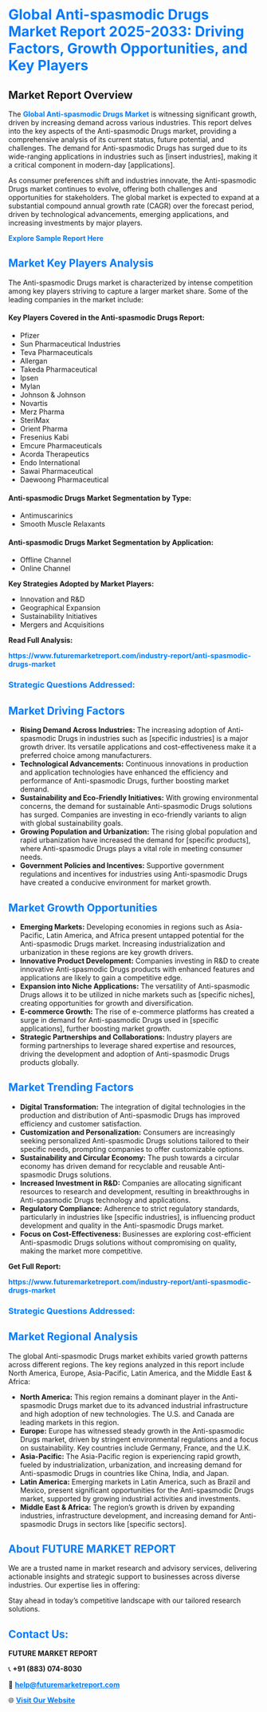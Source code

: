 <h1 style="color: #007BFF;">Global Anti-spasmodic Drugs Market Report 2025-2033: Driving Factors, Growth Opportunities, and Key Players</h1>

<section id="overview">
<h2>Market Report Overview</h2>
<p>The <a href="https://www.futuremarketreport.com/industry-report/anti-spasmodic-drugs-market" style="color: #007BFF; text-decoration: none;"><strong>Global Anti-spasmodic Drugs Market</strong></a> is witnessing significant growth, driven by increasing demand across various industries. This report delves into the key aspects of the Anti-spasmodic Drugs market, providing a comprehensive analysis of its current status, future potential, and challenges. The demand for Anti-spasmodic Drugs has surged due to its wide-ranging applications in industries such as [insert industries], making it a critical component in modern-day [applications].</p>
<p>As consumer preferences shift and industries innovate, the Anti-spasmodic Drugs market continues to evolve, offering both challenges and opportunities for stakeholders. The global market is expected to expand at a substantial compound annual growth rate (CAGR) over the forecast period, driven by technological advancements, emerging applications, and increasing investments by major players.</p>
</section>

<section id="overview">
<p><a href="https://www.futuremarketreport.com/request-sample/reportId=79242" style="color: #007BFF; text-decoration: none;"><strong>Explore Sample Report Here</strong></a></p>
</section>

<section id="key-players">
<h2 style="color: #007BFF;">Market Key Players Analysis</h2>
<p>The Anti-spasmodic Drugs market is characterized by intense competition among key players striving to capture a larger market share. Some of the leading companies in the market include:</p>
<h4>Key Players Covered in the Anti-spasmodic Drugs Report:</h4>
<ul><li>Pfizer</li><li>Sun Pharmaceutical Industries</li><li>Teva Pharmaceuticals</li><li>Allergan</li><li>Takeda Pharmaceutical</li><li>Ipsen</li><li>Mylan</li><li>Johnson &amp; Johnson</li><li>Novartis</li><li>Merz Pharma</li><li>SteriMax</li><li>Orient Pharma</li><li>Fresenius Kabi</li><li>Emcure Pharmaceuticals</li><li>Acorda Therapeutics</li><li>Endo International</li><li>Sawai Pharmaceutical</li><li>Daewoong Pharmaceutical</li></ul>
<h4>Anti-spasmodic Drugs Market Segmentation by Type:</h4>
<ul><li>Antimuscarinics</li><li>Smooth Muscle Relaxants</li></ul>

<h4>Anti-spasmodic Drugs Market Segmentation by Application:</h4>
<ul><li>Offline Channel</li><li>Online Channel</li></ul>
<p><strong>Key Strategies Adopted by Market Players:</strong></p>
<ul>
<li>Innovation and R&D</li>
<li>Geographical Expansion</li>
<li>Sustainability Initiatives</li>
<li>Mergers and Acquisitions</li>
</ul>
</section>

<section>
<p><strong>Read Full Analysis: </strong></p><a href="https://www.futuremarketreport.com/industry-report/anti-spasmodic-drugs-market" style="color: #007BFF; text-decoration: none;"><strong>https://www.futuremarketreport.com/industry-report/anti-spasmodic-drugs-market</strong></a>
<h3 style="color: #007BFF;">Strategic Questions Addressed:</h3>
</section>

<section id="driving-factors">
<h2 style="color: #007BFF;">Market Driving Factors</h2>
<ul>
<li><strong>Rising Demand Across Industries:</strong> The increasing adoption of Anti-spasmodic Drugs in industries such as [specific industries] is a major growth driver. Its versatile applications and cost-effectiveness make it a preferred choice among manufacturers.</li>
<li><strong>Technological Advancements:</strong> Continuous innovations in production and application technologies have enhanced the efficiency and performance of Anti-spasmodic Drugs, further boosting market demand.</li>
<li><strong>Sustainability and Eco-Friendly Initiatives:</strong> With growing environmental concerns, the demand for sustainable Anti-spasmodic Drugs solutions has surged. Companies are investing in eco-friendly variants to align with global sustainability goals.</li>
<li><strong>Growing Population and Urbanization:</strong> The rising global population and rapid urbanization have increased the demand for [specific products], where Anti-spasmodic Drugs plays a vital role in meeting consumer needs.</li>
<li><strong>Government Policies and Incentives:</strong> Supportive government regulations and incentives for industries using Anti-spasmodic Drugs have created a conducive environment for market growth.</li>
</ul>
</section>

<section id="growth-opportunities">
<h2 style="color: #007BFF;">Market Growth Opportunities</h2>
<ul>
<li><strong>Emerging Markets:</strong> Developing economies in regions such as Asia-Pacific, Latin America, and Africa present untapped potential for the Anti-spasmodic Drugs market. Increasing industrialization and urbanization in these regions are key growth drivers.</li>
<li><strong>Innovative Product Development:</strong> Companies investing in R&D to create innovative Anti-spasmodic Drugs products with enhanced features and applications are likely to gain a competitive edge.</li>
<li><strong>Expansion into Niche Applications:</strong> The versatility of Anti-spasmodic Drugs allows it to be utilized in niche markets such as [specific niches], creating opportunities for growth and diversification.</li>
<li><strong>E-commerce Growth:</strong> The rise of e-commerce platforms has created a surge in demand for Anti-spasmodic Drugs used in [specific applications], further boosting market growth.</li>
<li><strong>Strategic Partnerships and Collaborations:</strong> Industry players are forming partnerships to leverage shared expertise and resources, driving the development and adoption of Anti-spasmodic Drugs products globally.</li>
</ul>
</section>

<section id="trending-factors">
<h2 style="color: #007BFF;">Market Trending Factors</h2>
<ul>
<li><strong>Digital Transformation:</strong> The integration of digital technologies in the production and distribution of Anti-spasmodic Drugs has improved efficiency and customer satisfaction.</li>
<li><strong>Customization and Personalization:</strong> Consumers are increasingly seeking personalized Anti-spasmodic Drugs solutions tailored to their specific needs, prompting companies to offer customizable options.</li>
<li><strong>Sustainability and Circular Economy:</strong> The push towards a circular economy has driven demand for recyclable and reusable Anti-spasmodic Drugs solutions.</li>
<li><strong>Increased Investment in R&D:</strong> Companies are allocating significant resources to research and development, resulting in breakthroughs in Anti-spasmodic Drugs technology and applications.</li>
<li><strong>Regulatory Compliance:</strong> Adherence to strict regulatory standards, particularly in industries like [specific industries], is influencing product development and quality in the Anti-spasmodic Drugs market.</li>
<li><strong>Focus on Cost-Effectiveness:</strong> Businesses are exploring cost-efficient Anti-spasmodic Drugs solutions without compromising on quality, making the market more competitive.</li>
</ul>
</section>

<section>
<p><strong>Get Full Report: </strong></p><a href="https://www.futuremarketreport.com/industry-report/anti-spasmodic-drugs-market" style="color: #007BFF; text-decoration: none;"><strong>https://www.futuremarketreport.com/industry-report/anti-spasmodic-drugs-market</strong></a>
<h3 style="color: #007BFF;">Strategic Questions Addressed:</h3>
</section>


<section id="regional-analysis">
<h2 style="color: #007BFF;">Market Regional Analysis</h2>
<p>The global Anti-spasmodic Drugs market exhibits varied growth patterns across different regions. The key regions analyzed in this report include North America, Europe, Asia-Pacific, Latin America, and the Middle East & Africa:</p>
<ul>
<li><strong>North America:</strong> This region remains a dominant player in the Anti-spasmodic Drugs market due to its advanced industrial infrastructure and high adoption of new technologies. The U.S. and Canada are leading markets in this region.</li>
<li><strong>Europe:</strong> Europe has witnessed steady growth in the Anti-spasmodic Drugs market, driven by stringent environmental regulations and a focus on sustainability. Key countries include Germany, France, and the U.K.</li>
<li><strong>Asia-Pacific:</strong> The Asia-Pacific region is experiencing rapid growth, fueled by industrialization, urbanization, and increasing demand for Anti-spasmodic Drugs in countries like China, India, and Japan.</li>
<li><strong>Latin America:</strong> Emerging markets in Latin America, such as Brazil and Mexico, present significant opportunities for the Anti-spasmodic Drugs market, supported by growing industrial activities and investments.</li>
<li><strong>Middle East & Africa:</strong> The region’s growth is driven by expanding industries, infrastructure development, and increasing demand for Anti-spasmodic Drugs in sectors like [specific sectors].</li>
</ul>
</section>

<footer>
<h2 style="color: #007BFF;">About FUTURE MARKET REPORT</h2>
<p>We are a trusted name in market research and advisory services, delivering actionable insights and strategic support to businesses across diverse industries. Our expertise lies in offering:</p>

<p>Stay ahead in today’s competitive landscape with our tailored research solutions.</p>

<h2 style="color: #007BFF;">Contact Us:</h2>
<p><strong>FUTURE MARKET REPORT</strong></p>
<p>📞 <strong>+91 (883) 074-8030</strong></p>
<p>📧 <strong><a href="mailto:help@futuremarketreport.com" style="color: #007BFF;">help@futuremarketreport.com</a></strong></p>
<p>🌐 <strong><a href="https://www.futuremarketreport.com/" style="color: #007BFF;">Visit Our Website</a></strong></p>
</footer>